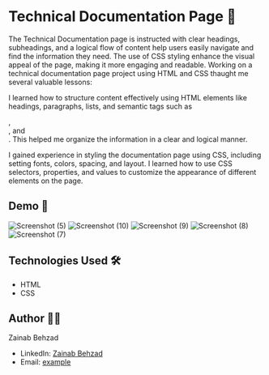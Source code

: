 # Technical Documentation Page 🚀
The Technical Documentation page is instructed with clear headings, subheadings, and a logical flow of content help users easily navigate and find the information they need. The use of CSS styling enhance the visual appeal of the page, making it more engaging and readable.
Working on a technical documentation page project using HTML and CSS thaught me several valuable lessons:

I learned how to structure content effectively using HTML elements like headings, paragraphs, lists, and semantic tags such as <section>, <article>, and <nav>. This helped me organize the information in a clear and logical manner.

I gained experience in styling the documentation page using CSS, including setting fonts, colors, spacing, and layout. I learned how to use CSS selectors, properties, and values to customize the appearance of different elements on the page.

## Demo 📸

![Screenshot (5)](https://github.com/zainabbehzad/technical-documentation-page/assets/168668702/37b10f69-7ca0-422f-a20c-68b3a27360a8)
![Screenshot (10)](https://github.com/zainabbehzad/technical-documentation-page/assets/168668702/d80afa75-351e-4ce9-8b10-55eff2a78dde)
![Screenshot (9)](https://github.com/zainabbehzad/technical-documentation-page/assets/168668702/eeca9ff2-c839-4f31-b273-0c4a1c01dbe1)
![Screenshot (8)](https://github.com/zainabbehzad/technical-documentation-page/assets/168668702/f7f53c9a-9819-4a8e-a8dd-c0c8f4a0058f)
![Screenshot (7)](https://github.com/zainabbehzad/technical-documentation-page/assets/168668702/1d7bb9c2-2731-4e40-add5-e18b4255b042)


## Technologies Used 🛠️
- HTML
- CSS

## Author 👩‍💻

Zainab Behzad
- LinkedIn: [Zainab Behzad](https://www.linkedin.com/in/zainab-behzad-3126692b5?utm_source=share&utm_campaign=share_via&utm_content=profile&utm_medium=android_app)
- Email: [example](zainabbehzad03@gmail.com)

